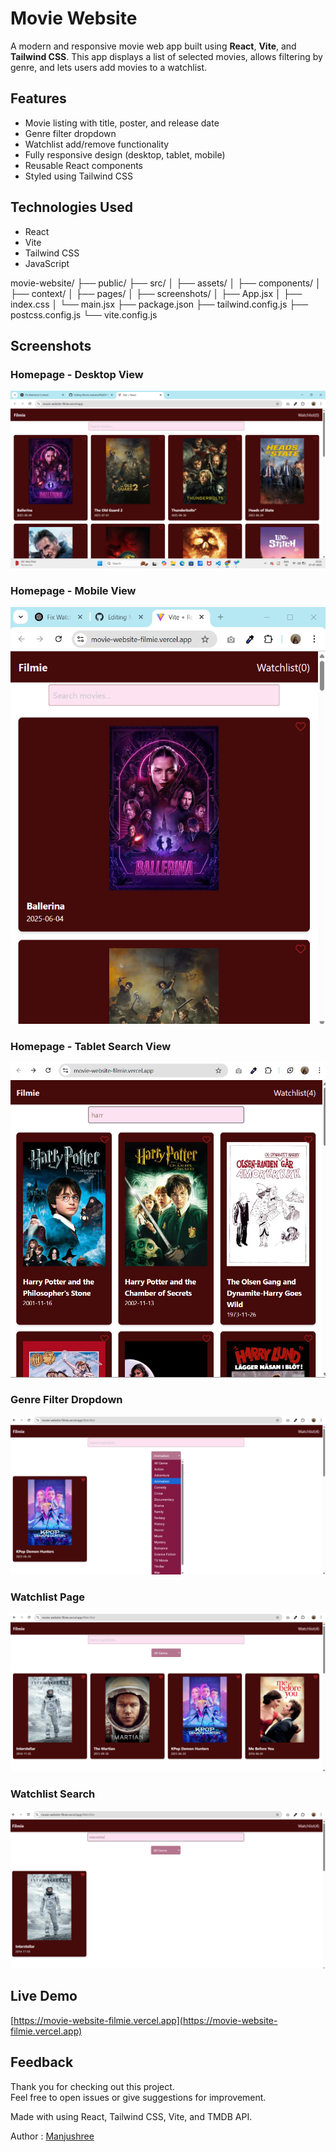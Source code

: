 # Movie Website

A modern and responsive movie web app built using **React**, **Vite**, and **Tailwind CSS**. This app displays a list of selected movies, allows filtering by genre, and lets users add movies to a watchlist.


## Features

- Movie listing with title, poster, and release date
- Genre filter dropdown
- Watchlist add/remove functionality
- Fully responsive design (desktop, tablet, mobile)
- Reusable React components
- Styled using Tailwind CSS

## Technologies Used

- React
- Vite
- Tailwind CSS
- JavaScript 

movie-website/
├── public/
├── src/
│   ├── assets/
│   ├── components/
│   ├── context/
│   ├── pages/
│   ├── screenshots/
│   ├── App.jsx
│   ├── index.css
│   └── main.jsx
├── package.json
├── tailwind.config.js
├── postcss.config.js
└── vite.config.js

## Screenshots

### Homepage - Desktop View
![Homepage Desktop](./src/screenshots/Homepage(Desktop).png)

### Homepage - Mobile View
![Homepage Mobile](./src/screenshots/Homepage%20Mobile%20View.png)

### Homepage - Tablet Search View
![Tablet Search View](./src/screenshots/Homepage(TabletSearchView).png)

### Genre Filter Dropdown
![Genre Filter](./src/screenshots/Genre%20Filter.png)

### Watchlist Page
![Watchlist](./src/screenshots/Watchlist.png)

### Watchlist Search
![Watchlist Search](./src/screenshots/Watchlist%20search.png)


## Live Demo

[https://movie-website-filmie.vercel.app](https://movie-website-filmie.vercel.app)

## Feedback

Thank you for checking out this project.  
Feel free to open issues or give suggestions for improvement.

Made with using React, Tailwind CSS, Vite, and TMDB API.

 Author : [Manjushree](https://github.com/Manjushree8)
